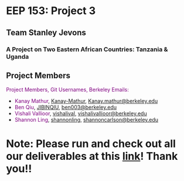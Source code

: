 # EEP 153: Project 3
## Team Stanley Jevons
### A Project on Two Eastern African Countries: Tanzania & Uganda

## Project Members
<span style="color:purple">Project Members, Git Usernames, Berkeley Emails:</span>
- <span style="color:purple">Kanay Mathur</span>, [Kanay-Mathur](https://github.com/Kanay-Mathur), Kanay.mathur@berkeley.edu
- <span style="color:purple">Ben Qiu</span>, [JIBINQIU](https://github.com/JIBINQIU), ben003@berkeley.edu
- <span style="color:purple">Vishali Vallioor</span>, [vishalival](https://github.com/vishalival), vishalivallioor@berkeley.edu
- <span style="color:purple">Shannon Ling</span>, [shannonling](https://github.com/shannonling), shannoncarlson@berkeley.edu

# Note: Please run and check out all our deliverables at this [link](https://datahub.berkeley.edu/hub/user-redirect/git-pull?repo=https://github.com/vishalival/eep153-stanley-jevons&urlpath=tree/eep153-stanley-jevons/deliverables_code_final_3.ipynb)! Thank you!!
